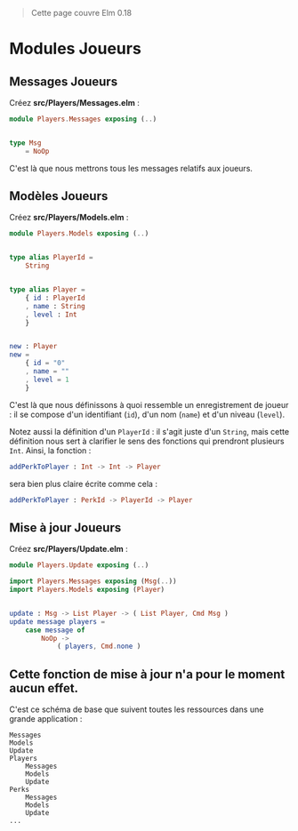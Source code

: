 > Cette page couvre Elm 0.18

# Modules Joueurs

## Messages Joueurs

Créez __src/Players/Messages.elm__ :

```elm
module Players.Messages exposing (..)


type Msg
    = NoOp
```

C'est là que nous mettrons tous les messages relatifs aux joueurs.

## Modèles Joueurs

Créez __src/Players/Models.elm__ :

```elm
module Players.Models exposing (..)


type alias PlayerId =
    String


type alias Player =
    { id : PlayerId
    , name : String
    , level : Int
    }


new : Player
new =
    { id = "0"
    , name = ""
    , level = 1
    }
```

C'est là que nous définissons à quoi ressemble un enregistrement de joueur : il se compose d'un identifiant (`id`), d'un nom (`name`) et d'un niveau (`level`).

Notez aussi la définition d'un `PlayerId` : il s'agit juste d'un `String`, mais cette définition nous sert à clarifier le sens des fonctions qui prendront plusieurs `Int`. Ainsi, la fonction :

```elm
addPerkToPlayer : Int -> Int -> Player
```

sera bien plus claire écrite comme cela :

```elm
addPerkToPlayer : PerkId -> PlayerId -> Player
```

## Mise à jour Joueurs

Créez __src/Players/Update.elm__ :

```elm
module Players.Update exposing (..)

import Players.Messages exposing (Msg(..))
import Players.Models exposing (Player)


update : Msg -> List Player -> ( List Player, Cmd Msg )
update message players =
    case message of
        NoOp ->
            ( players, Cmd.none )
```

Cette fonction de mise à jour n'a pour le moment aucun effet.
---

C'est ce schéma de base que suivent toutes les ressources dans une grande application :

```
Messages
Models
Update
Players
    Messages
    Models
    Update
Perks
    Messages
    Models
    Update
...
```
